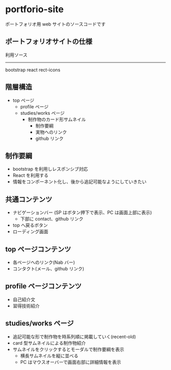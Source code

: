 # portforio-site

ポートフォリオ用 web サイトのソースコードです

## ポートフォリオサイトの仕様

利用ソース

---

bootstrap
react
rect-icons

## 階層構造

- top ページ
  - profile ページ
  - studies/works ページ
    - 制作物のカード形サムネイル
      - 制作要綱
      - 実物へのリンク
      - github リンク

## 制作要綱

- bootstrap を利用しレスポンシブ対応
- React を利用する
- 情報をコンポーネント化し、後から追記可能なようにしていきたい

## 共通コンテンツ

- ナビゲーションバー
  (SP はボタン押下で表示、PC は画面上部に表示)
  - 下部に contact、github リンク
- top へ戻るボタン
- ローディング画面

## top ページコンテンツ

- 各ページへのリンク(Nab バー)
- コンタクト(メール、github リンク)

## profile ページコンテンツ

- 自己紹介文
- 習得技術紹介

## studies/works ページ

- 追記可能な形で制作物を時系列順に掲載していく(recent-old)
- card 型サムネイルによる制作物紹介
- サムネイルをクリックするとモーダルで制作要綱を表示
  - 横長サムネイルを縦に並べる
  - PC はマウスオーバーで画面右部に詳細情報を表示
